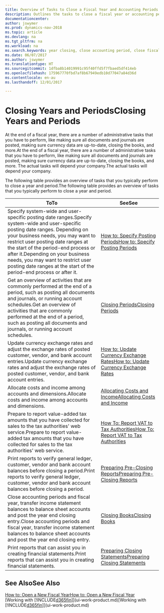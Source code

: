 ```yaml
---
title: Overview of Tasks to Close a Fiscal Year and Accounting Periods
description: Outlines the tasks to close a fiscal year or accounting period, for example, making sure documents and journals are posted and verifying bank balances.
documentationcenter: 
author: jswymer
ms.prod: dynamics-nav-2018
ms.topic: article
ms.devlang: na
ms.tgt_pltfrm: na
ms.workload: na
ms.search.keywords: year closing, close accounting period, close fiscal year, bank account detailed trial balance
ms.date: 06/07/2017
ms.author: jswymer
ms.translationtype: HT
ms.sourcegitcommit: 1dfba8b14019991c95f40ffd5f7fbaed5df414eb
ms.openlocfilehash: 175967770fbd7af8b67949edb10d77047a84d36d
ms.contentlocale: en-au
ms.lasthandoff: 12/01/2017

---
```

# <a name="closing-years-and-periods"></a><span data-ttu-id="5a34f-103">Closing Years and Periods</span><span class="sxs-lookup"><span data-stu-id="5a34f-103">Closing Years and Periods</span></span>
<span data-ttu-id="5a34f-104">At the end of a fiscal year, there are a number of administrative tasks that you have to perform, like making sure all documents and journals are posted, making sure currency data are up-to-date, closing the books, and more.</span><span class="sxs-lookup"><span data-stu-id="5a34f-104">At the end of a fiscal year, there are a number of administrative tasks that you have to perform, like making sure all documents and journals are posted, making sure currency data are up-to-date, closing the books, and more.</span></span> <span data-ttu-id="5a34f-105">The actual tasks will depend your company.</span><span class="sxs-lookup"><span data-stu-id="5a34f-105">The actual tasks will depend your company.</span></span>

<span data-ttu-id="5a34f-106">The following table provides an overview of tasks that you typically perform to close a year and period.</span><span class="sxs-lookup"><span data-stu-id="5a34f-106">The following table provides an overview of tasks that you typically perform to close a year and period.</span></span> 

| <span data-ttu-id="5a34f-107">To</span><span class="sxs-lookup"><span data-stu-id="5a34f-107">To</span></span> | <span data-ttu-id="5a34f-108">See</span><span class="sxs-lookup"><span data-stu-id="5a34f-108">See</span></span> |
| --- | --- |
| <span data-ttu-id="5a34f-109">Specify system-wide and user-specific posting date ranges.</span><span class="sxs-lookup"><span data-stu-id="5a34f-109">Specify system-wide and user-specific posting date ranges.</span></span> <span data-ttu-id="5a34f-110">Depending on your business needs, you may want to restrict user posting date ranges at the start of the period-end process or after it.</span><span class="sxs-lookup"><span data-stu-id="5a34f-110">Depending on your business needs, you may want to restrict user posting date ranges at the start of the period-end process or after it.</span></span> |[<span data-ttu-id="5a34f-111">How to: Specify Posting Periods</span><span class="sxs-lookup"><span data-stu-id="5a34f-111">How to: Specify Posting Periods</span></span>](finance-how-specify-posting-periods.md) |
| <span data-ttu-id="5a34f-112">Get an overview of activities that are commonly performed at the end of a period, such as posting all documents and journals, or running account schedules.</span><span class="sxs-lookup"><span data-stu-id="5a34f-112">Get an overview of activities that are commonly performed at the end of a period, such as posting all documents and journals, or running account schedules.</span></span> |[<span data-ttu-id="5a34f-113">Closing Periods</span><span class="sxs-lookup"><span data-stu-id="5a34f-113">Closing Periods</span></span>](year-how-complete-period-end-processes.md) |
| <span data-ttu-id="5a34f-114">Update currency exchange rates and adjust the exchange rates of posted customer, vendor, and bank account entries.</span><span class="sxs-lookup"><span data-stu-id="5a34f-114">Update currency exchange rates and adjust the exchange rates of posted customer, vendor, and bank account entries.</span></span> |[<span data-ttu-id="5a34f-115">How to: Update Currency Exchange Rates</span><span class="sxs-lookup"><span data-stu-id="5a34f-115">How to: Update Currency Exchange Rates</span></span>](finance-how-update-currencies.md) |
| <span data-ttu-id="5a34f-116">Allocate costs and income among accounts and dimensions.</span><span class="sxs-lookup"><span data-stu-id="5a34f-116">Allocate costs and income among accounts and dimensions.</span></span> |[<span data-ttu-id="5a34f-117">Allocating Costs and Income</span><span class="sxs-lookup"><span data-stu-id="5a34f-117">Allocating Costs and Income</span></span>](year-allocate-costs-income.md) |
| <span data-ttu-id="5a34f-118">Prepare to report value-added tax amounts that you have collected for sales to the tax authorities' web service.</span><span class="sxs-lookup"><span data-stu-id="5a34f-118">Prepare to report value-added tax amounts that you have collected for sales to the tax authorities' web service.</span></span> |[<span data-ttu-id="5a34f-119">How To: Report VAT to Tax Authorities</span><span class="sxs-lookup"><span data-stu-id="5a34f-119">How To: Report VAT to Tax Authorities</span></span>](finance-how-report-vat.md)|
| <span data-ttu-id="5a34f-120">Print reports to verify general ledger, customer, vendor and bank account balances before closing a period.</span><span class="sxs-lookup"><span data-stu-id="5a34f-120">Print reports to verify general ledger, customer, vendor and bank account balances before closing a period.</span></span> |[<span data-ttu-id="5a34f-121">Preparing Pre-Closing Reports</span><span class="sxs-lookup"><span data-stu-id="5a34f-121">Preparing Pre-Closing Reports</span></span>](year-prepare-preclose-reports.md) |
| <span data-ttu-id="5a34f-122">Close accounting periods and fiscal year, transfer income statement balances to balance sheet accounts and post the year end closing entry.</span><span class="sxs-lookup"><span data-stu-id="5a34f-122">Close accounting periods and fiscal year, transfer income statement balances to balance sheet accounts and post the year end closing entry.</span></span> |[<span data-ttu-id="5a34f-123">Closing Books</span><span class="sxs-lookup"><span data-stu-id="5a34f-123">Closing Books</span></span>](year-close-books.md) |
| <span data-ttu-id="5a34f-124">Print reports that can assist you in creating financial statements.</span><span class="sxs-lookup"><span data-stu-id="5a34f-124">Print reports that can assist you in creating financial statements.</span></span> |[<span data-ttu-id="5a34f-125">Preparing Closing Statements</span><span class="sxs-lookup"><span data-stu-id="5a34f-125">Preparing Closing Statements</span></span>](year-prepare-close-statement.md) |

## <a name="see-also"></a><span data-ttu-id="5a34f-126">See Also</span><span class="sxs-lookup"><span data-stu-id="5a34f-126">See Also</span></span>
[<span data-ttu-id="5a34f-127">How to: Open a New Fiscal Year</span><span class="sxs-lookup"><span data-stu-id="5a34f-127">How to: Open a New Fiscal Year</span></span>](finance-how-open-new-fiscal-year.md)  
<span data-ttu-id="5a34f-128">[Working with [!INCLUDE[d365fin](includes/d365fin_md.md)]](ui-work-product.md)</span><span class="sxs-lookup"><span data-stu-id="5a34f-128">[Working with [!INCLUDE[d365fin](includes/d365fin_md.md)]](ui-work-product.md)</span></span>

